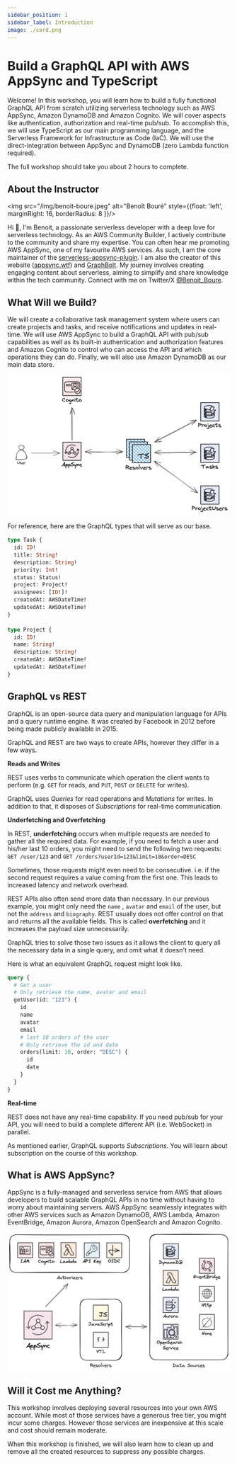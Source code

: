 ```yaml
---
sidebar_position: 1
sidebar_label: Introduction
image: ./card.png
---
```


# Build a GraphQL API with AWS AppSync and TypeScript

Welcome! In this workshop, you will learn how to build a fully functional GraphQL API from scratch utilizing serverless technology such as AWS AppSync, Amazon DynamoDB and Amazon Cognito. We will cover aspects like authentication, authorization and real-time pub/sub. To accomplish this, we will use TypeScript as our main programming language, and the Serverless Framework for Infrastructure as Code (IaC). We will use the direct-integration between AppSync and DynamoDB (zero Lambda function required).

The full workshop should take you about 2 hours to complete.

## About the Instructor

<img src="/img/benoit-boure.jpeg" alt="Benoît Bouré" style={{float: 'left', marginRight: 16, borderRadius: 8 }}/>

Hi 👋, I'm Benoit, a passionate serverless developer with a deep love for serverless technology. As an AWS Community Builder, I actively contribute to the community and share my expertise. You can often hear me promoting AWS AppSync, one of my favourite AWS services. As such, I am the core maintainer of the [serverless-appsync-plugin](https://github.com/sid88in/serverless-appsync-plugin). I am also the creator of this website ([appsync.wtf](https://appsync.wtf)) and [GraphBolt](https://graphbolt.dev). My journey involves creating engaging content about serverless, aiming to simplify and share knowledge within the tech community. Connect with me on Twitter/X [@Benoit_Boure](https://twitter.com/Benoit_Boure).

<div style={{clear: 'both'}}/>

## What Will we Build?

We will create a collaborative task management system where users can create projects and tasks, and receive notifications and updates in real-time. We will use AWS AppSync to build a GraphQL API with pub/sub capabilities as well as its built-in authentication and authorization features and Amazon Cognito to control who can access the API and which operations they can do. Finally, we will also use Amazon DynamoDB as our main data store.

![Project Overview](project-overview.png)

For reference, here are the GraphQL types that will serve as our base.

```graphql
type Task {
  id: ID!
  title: String!
  description: String!
  priority: Int!
  status: Status!
  project: Project!
  assignees: [ID!]!
  createdAt: AWSDateTime!
  updatedAt: AWSDateTime!
}

type Project {
  id: ID!
  name: String!
  description: String!
  createdAt: AWSDateTime!
  updatedAt: AWSDateTime!
}
```

## GraphQL vs REST

GraphQL is an open-source data query and manipulation language for APIs and a query runtime engine. It was created by Facebook in 2012 before being made publicly available in 2015.

GraphQL and REST are two ways to create APIs, however they differ in a few ways.

**Reads and Writes**

REST uses verbs to communicate which operation the client wants to perform (e.g. `GET` for reads, and `PUT`, `POST` or `DELETE` for writes).

GraphQL uses _Queries_ for read operations and _Mutations_ for writes. In addition to that, it disposes of _Subscriptions_ for real-time communication.

**Underfetching and Overfetching**

In REST, **underfetching** occurs when multiple requests are needed to gather all the required data. For example, if you need to fetch a user and his/her last 10 orders, you might need to send the following two requests: `GET /user/123` and `GET /orders?userId=123&limit=10&order=DESC`

Sometimes, those requests might even need to be consecutive. i.e. if the second request requires a value coming from the first one. This leads to increased latency and network overhead.

REST APIs also often send more data than necessary. In our previous example, you might only need the `name` , `avatar` and `email` of the user, but not the `address` and `biography`. REST usually does not offer control on that and returns all the available fields. This is called **overfetching** and it increases the payload size unnecessarily.

GraphQL tries to solve those two issues as it allows the client to query all the necessary data in a single query, and omit what it doesn't need.

Here is what an equivalent GraphQL request might look like.

```graphql
query {
  # Get a user
  # Only retrieve the name, avatar and email
  getUser(id: "123") {
    id
    name
    avatar
    email
    # last 10 orders of the user
    # Only retrieve the id and date
    orders(limit: 10, order: "DESC") {
      id
      date
    }
  }
}
```

**Real-time**

REST does not have any real-time capability. If you need pub/sub for your API, you will need to build a complete different API (i.e. WebSocket) in parallel.

As mentioned earlier, GraphQL supports *Subscriptions*. You will learn about subscription on the course of this workshop.

## What is AWS AppSync?

AppSync is a fully-managed and serverless service from AWS that allows developers to build scalable GraphQL APIs in no time without having to worry about maintaining servers. AWS AppSync seamlessly integrates with other AWS services such as Amazon DynamoDB, AWS Lambda, Amazon EventBridge, Amazon Aurora, Amazon OpenSearch and Amazon Cognito.

![AWS AppSync overview](appsync-overview.png)

## Will it Cost me Anything?

This workshop involves deploying several resources into your own AWS account. While most of those services have a generous free tier, you might incur some charges. However those services are inexpensive at this scale and cost should remain moderate.

When this workshop is finished, we will also learn how to clean up and remove all the created resources to suppress any possible charges.
